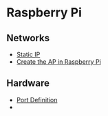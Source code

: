 # Raspberry Pi

## Networks

* [Static IP](/raspberrypi/network.md)
* [Create the AP in Raspberry Pi](/raspberrypi/network.md#create-ap)

## Hardware

* [Port Definition](/raspberrypi/hardware.md#port-definition) 
* 